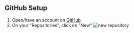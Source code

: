 ## GitHub Setup

1. Open/have an account on [GitHub](https://github.com/)
2. On your "Repositories", click on "New"
![new repository](/imgs/00)
